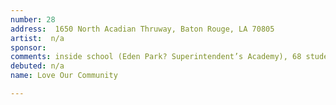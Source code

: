 ```yaml
---
number: 28
address:  1650 North Acadian Thruway, Baton Rouge, LA 70805
artist:  n/a
sponsor:
comments: inside school (Eden Park? Superintendent’s Academy), 68 students http://louisianaschools.com/schools/17141#about-our-school
debuted: n/a
name: Love Our Community

---
```

